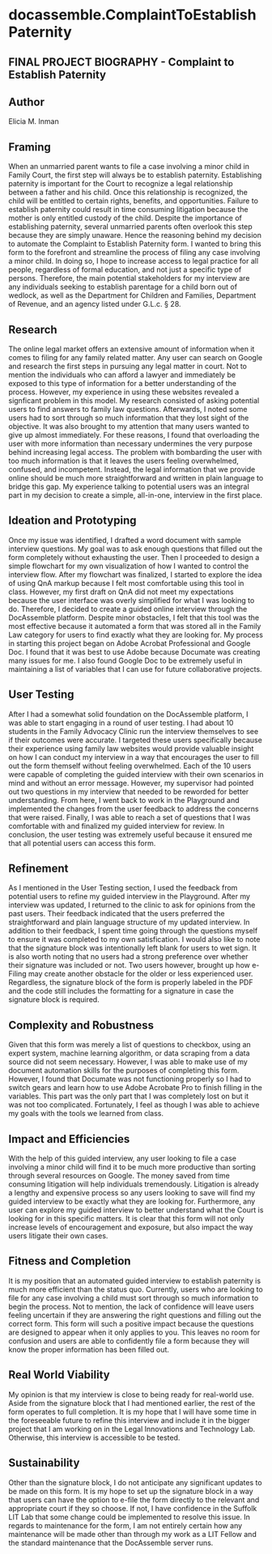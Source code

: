 # docassemble.ComplaintToEstablishPaternity

## FINAL PROJECT BIOGRAPHY - Complaint to Establish Paternity

## Author

Elicia M. Inman

## Framing

When an unmarried parent wants to file a case involving a minor child in Family Court, the first step will always be to establish paternity. Establishing paternity is important for the Court to recognize a legal relationship between a father and his child. Once this relationship is recognized, the child will be entitled to certain rights, benefits, and opportunities. Failure to establish paternity could result in time consuming litigation because the mother is only entitled custody of the child. Despite the importance of establishing paternity, several unmarried parents often overlook this step because they are simply unaware. Hence the reasoning behind my decision to automate the Complaint to Establish Paternity form. I wanted to bring this form to the forefront and streamline the process of filing any case involving a minor child. In doing so, I hope to increase access to legal practice for all people, regardless of formal education, and not just a specific type of persons. Therefore, the main potential stakeholders for my interview are any individuals seeking to establish parentage for a child born out of wedlock, as well as the Department for Children and Families, Department of Revenue, and an agency listed under G.L.c. § 28.

## Research

The online legal market offers an extensive amount of information when it comes to filing for any family related matter. Any user can search on Google and research the first steps in pursuing any legal matter in court. Not to mention the individuals who can afford a lawyer and immediately be exposed to this type of information for a better understanding of the process. However, my experience in using these websites revealed a signficant problem in this model. My research consisted of asking potential users to find answers to family law questions. Afterwards, I noted some users had to sort through so much information that they lost sight of the objective. It was also brought to my attention that many users wanted to give up almost immediately. For these reasons, I found that overloading the user with more information than necessary undermines the very purpose behind increasing legal access. The problem with bombarding the user with too much information is that it leaves the users feeling overwhelmed, confused, and incompetent. Instead, the legal information that we provide online should be much more straightforward and written in plain language to bridge this gap. My experience talking to potential users was an integral part in my decision to create a simple, all-in-one, interview in the first place.

## Ideation and Prototyping

Once my issue was identified, I drafted a word document with sample interview questions. My goal was to ask enough questions that filled out the form completely without exhausting the user. Then I proceeded to design a simple flowchart for my own visualization of how I wanted to control the interview flow. After my flowchart was finalized, I started to explore the idea of using QnA markup because I felt most comfortable using this tool in class. However, my first draft on QnA did not meet my expectations because the user interface was overly simplified for what I was looking to do. Therefore, I decided to create a guided online interview through the DocAssemble platform. Despite minor obstacles, I felt that this tool was the most effective because it automated a form that was stored all in the Family Law category for users to find exactly what they are looking for. My process in starting this project began on Adobe Acrobat Professional and Google Doc. I found that it was best to use Adobe because Documate was creating many issues for me. I also found Google Doc to be extremely useful in maintaining a list of variables that I can use for future collaborative projects.

## User Testing

After I had a somewhat solid foundation on the DocAssemble platform, I was able to start engaging in a round of user testing. I had about 10 students in the Family Advocacy Clinic run the interview themselves to see if their outcomes were accurate. I targeted these users specifically because their experience using family law websites would provide valuable insight on how I can conduct my interview in a way that encourages the user to fill out the form themself without feeling overwhelmed. Each of the 10 users were capable of completing the guided interview with their own scenarios in mind and without an error message. However, my supervisor had pointed out two questions in my interview that needed to be reworded for better understanding. From here, I went back to work in the Playground and implemented the changes from the user feedback to address the concerns that were raised. Finally, I was able to reach a set of questions that I was comfortable with and finalized my guided interview for review. In conclusion, the user testing was extremely useful because it ensured me that all potential users can access this form. 

## Refinement

As I mentioned in the User Testing section, I used the feedback from potential users to refine my guided interview in the Playground. After my interview was updated, I returned to the clinic to ask for opinions from the past users. Their feedback indicated that the users preferred the straightforward and plain language structure of my updated interview. In addition to their feedback, I spent time going through the questions myself to ensure it was completed to my own satisfication. I would also like to note that the signature block was intentionally left blank for users to wet sign. It is also worth noting that no users had a strong preference over whether their signature was included or not. Two users however, brought up how e-Filing may create another obstacle for the older or less experienced user. Regardless, the signature block of the form is properly labeled in the PDF and the code still includes the formatting for a signature in case the signature block is required. 

## Complexity and Robustness

Given that this form was merely a list of questions to checkbox, using an expert system, machine learning algorithm, or data scraping from a data source did not seem necessary. However, I was able to make use of my document automation skills for the purposes of completing this form. However, I found that Documate was not functioning properly so I had to switch gears and learn how to use Adobe Acrobate Pro to finish filling in the variables. This part was the only part that I was completely lost on but it was not too complicated. Fortunately, I feel as though I was able to achieve my goals with the tools we learned from class.

## Impact and Efficiencies

With the help of this guided interview, any user looking to file a case involving a minor child will find it to be much more productive than sorting through several resources on Google. The money saved from time consuming litigation will help individuals tremendously. Litigation is already a lengthy and expensive process so any users looking to save will find my guided interview to be exactly what they are looking for. Furthermore, any user can explore my guided interview to better understand what the Court is looking for in this specific matters. It is clear that this form will not only increase levels of encouragement and exposure, but also impact the way users litigate their own cases.

## Fitness and Completion

It is my position that an automated guided interview to establish paternity is much more efficient than the status quo. Currently, users who are looking to file for any case involving a child must sort through so much information to begin the process. Not to mention, the lack of confidence will leave users feeling uncertain if they are answering the right questions and filling out the correct form. This form will such a positive impact because the questions are designed to appear when it only applies to you. This leaves no room for confusion and users are able to confidently file a form because they will know the proper information has been filled out.

## Real World Viability

My opinion is that my interview is close to being ready for real-world use. Aside from the signature block that I had mentioned earlier, the rest of the form operates to full completion. It is my hope that I will have some time in the foreseeable future to refine this interview and include it in the bigger project that I am working on in the Legal Innovations and Technology Lab. Otherwise, this interview is accessible to be tested. 

## Sustainability

Other than the signature block, I do not anticipate any significant updates to be made on this form. It is my hope to set up the signature block in a way that users can have the option to e-file the form directly to the relevant and appropriate court if they so choose. If not, I have confidence in the Suffolk LIT Lab that some change could be implemented to resolve this issue. In regards to maintenance for the form, I am not entirely certain how any maintenance will be made other than through my work as a LIT Fellow and the standard maintenance that the DocAssemble server runs.

